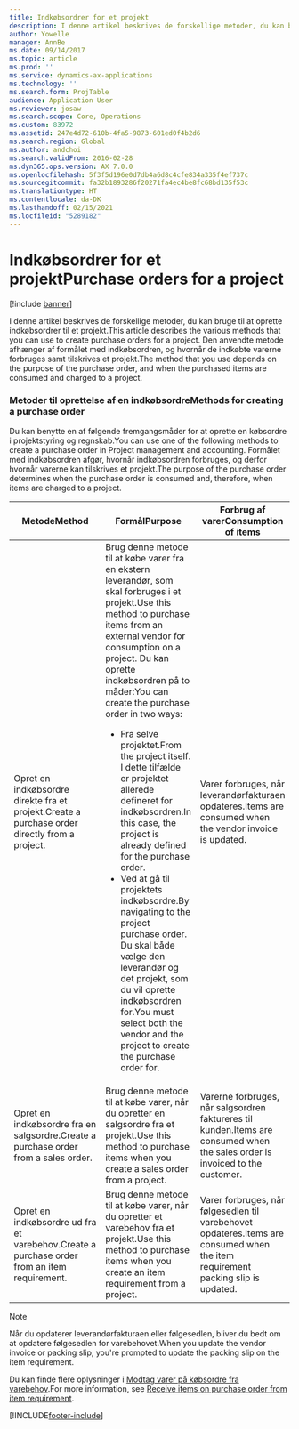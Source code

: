 ```yaml
---
title: Indkøbsordrer for et projekt
description: I denne artikel beskrives de forskellige metoder, du kan bruge til at oprette indkøbsordrer til et projekt. Den anvendte metode afhænger af formålet med indkøbsordren, og hvornår de indkøbte varerne forbruges samt tilskrives et projekt.
author: Yowelle
manager: AnnBe
ms.date: 09/14/2017
ms.topic: article
ms.prod: ''
ms.service: dynamics-ax-applications
ms.technology: ''
ms.search.form: ProjTable
audience: Application User
ms.reviewer: josaw
ms.search.scope: Core, Operations
ms.custom: 83972
ms.assetid: 247e4d72-610b-4fa5-9873-601ed0f4b2d6
ms.search.region: Global
ms.author: andchoi
ms.search.validFrom: 2016-02-28
ms.dyn365.ops.version: AX 7.0.0
ms.openlocfilehash: 5f3f5d196e0d7db4a6d8c4cfe834a335f4ef737c
ms.sourcegitcommit: fa32b1893286f20271fa4ec4be8fc68bd135f53c
ms.translationtype: HT
ms.contentlocale: da-DK
ms.lasthandoff: 02/15/2021
ms.locfileid: "5289182"
---
```

# <a name="purchase-orders-for-a-project"></a><span data-ttu-id="f373d-104">Indkøbsordrer for et projekt</span><span class="sxs-lookup"><span data-stu-id="f373d-104">Purchase orders for a project</span></span>

[!include [banner](../includes/banner.md)]

<span data-ttu-id="f373d-105">I denne artikel beskrives de forskellige metoder, du kan bruge til at oprette indkøbsordrer til et projekt.</span><span class="sxs-lookup"><span data-stu-id="f373d-105">This article describes the various methods that you can use to create purchase orders for a project.</span></span> <span data-ttu-id="f373d-106">Den anvendte metode afhænger af formålet med indkøbsordren, og hvornår de indkøbte varerne forbruges samt tilskrives et projekt.</span><span class="sxs-lookup"><span data-stu-id="f373d-106">The method that you use depends on the purpose of the purchase order, and when the purchased items are consumed and charged to a project.</span></span>

### <a name="methods-for-creating-a-purchase-order"></a><span data-ttu-id="f373d-107">Metoder til oprettelse af en indkøbsordre</span><span class="sxs-lookup"><span data-stu-id="f373d-107">Methods for creating a purchase order</span></span>

<span data-ttu-id="f373d-108">Du kan benytte en af følgende fremgangsmåder for at oprette en købsordre i projektstyring og regnskab.</span><span class="sxs-lookup"><span data-stu-id="f373d-108">You can use one of the following methods to create a purchase order in Project management and accounting.</span></span> <span data-ttu-id="f373d-109">Formålet med indkøbsordren afgør, hvornår indkøbsordren forbruges, og derfor hvornår varerne kan tilskrives et projekt.</span><span class="sxs-lookup"><span data-stu-id="f373d-109">The purpose of the purchase order determines when the purchase order is consumed and, therefore, when items are charged to a project.</span></span>

<table>
<colgroup>
<col width="33%" />
<col width="33%" />
<col width="33%" />
</colgroup>
<thead>
<tr class="header">
<th><span data-ttu-id="f373d-110">Metode</span><span class="sxs-lookup"><span data-stu-id="f373d-110">Method</span></span></th>
<th><span data-ttu-id="f373d-111">Formål</span><span class="sxs-lookup"><span data-stu-id="f373d-111">Purpose</span></span></th>
<th><span data-ttu-id="f373d-112">Forbrug af varer</span><span class="sxs-lookup"><span data-stu-id="f373d-112">Consumption of items</span></span></th>
</tr>
</thead>
<tbody>
<tr class="odd">
<td><span data-ttu-id="f373d-113">Opret en indkøbsordre direkte fra et projekt.</span><span class="sxs-lookup"><span data-stu-id="f373d-113">Create a purchase order directly from a project.</span></span></td>
<td><span data-ttu-id="f373d-114">Brug denne metode til at købe varer fra en ekstern leverandør, som skal forbruges i et projekt.</span><span class="sxs-lookup"><span data-stu-id="f373d-114">Use this method to purchase items from an external vendor for consumption on a project.</span></span> <span data-ttu-id="f373d-115">Du kan oprette indkøbsordren på to måder:</span><span class="sxs-lookup"><span data-stu-id="f373d-115">You can create the purchase order in two ways:</span></span>
<ul>
<li><span data-ttu-id="f373d-116">Fra selve projektet.</span><span class="sxs-lookup"><span data-stu-id="f373d-116">From the project itself.</span></span> <span data-ttu-id="f373d-117">I dette tilfælde er projektet allerede defineret for indkøbsordren.</span><span class="sxs-lookup"><span data-stu-id="f373d-117">In this case, the project is already defined for the purchase order.</span></span></li>
<li><span data-ttu-id="f373d-118">Ved at gå til projektets indkøbsordre.</span><span class="sxs-lookup"><span data-stu-id="f373d-118">By navigating to the project purchase order.</span></span> <span data-ttu-id="f373d-119">Du skal både vælge den leverandør og det projekt, som du vil oprette indkøbsordren for.</span><span class="sxs-lookup"><span data-stu-id="f373d-119">You must select both the vendor and the project to create the purchase order for.</span></span></li>
</ul></td>
<td><span data-ttu-id="f373d-120">Varer forbruges, når leverandørfakturaen opdateres.</span><span class="sxs-lookup"><span data-stu-id="f373d-120">Items are consumed when the vendor invoice is updated.</span></span></td>
</tr>
<tr class="even">
<td><span data-ttu-id="f373d-121">Opret en indkøbsordre fra en salgsordre.</span><span class="sxs-lookup"><span data-stu-id="f373d-121">Create a purchase order from a sales order.</span></span></td>
<td><span data-ttu-id="f373d-122">Brug denne metode til at købe varer, når du opretter en salgsordre fra et projekt.</span><span class="sxs-lookup"><span data-stu-id="f373d-122">Use this method to purchase items when you create a sales order from a project.</span></span></td>
<td><span data-ttu-id="f373d-123">Varerne forbruges, når salgsordren faktureres til kunden.</span><span class="sxs-lookup"><span data-stu-id="f373d-123">Items are consumed when the sales order is invoiced to the customer.</span></span></td>
</tr>
<tr class="odd">
<td><span data-ttu-id="f373d-124">Opret en indkøbsordre ud fra et varebehov.</span><span class="sxs-lookup"><span data-stu-id="f373d-124">Create a purchase order from an item requirement.</span></span></td>
<td><span data-ttu-id="f373d-125">Brug denne metode til at købe varer, når du opretter et varebehov fra et projekt.</span><span class="sxs-lookup"><span data-stu-id="f373d-125">Use this method to purchase items when you create an item requirement from a project.</span></span></td>
<td><span data-ttu-id="f373d-126">Varer forbruges, når følgesedlen til varebehovet opdateres.</span><span class="sxs-lookup"><span data-stu-id="f373d-126">Items are consumed when the item requirement packing slip is updated.</span></span></td>
</tr>
</tbody>
</table>

> [!NOTE] 
> <span data-ttu-id="f373d-127">Når du opdaterer leverandørfakturaen eller følgesedlen, bliver du bedt om at opdatere følgesedlen for varebehovet.</span><span class="sxs-lookup"><span data-stu-id="f373d-127">When you update the vendor invoice or packing slip, you're prompted to update the packing slip on the item requirement.</span></span>

<span data-ttu-id="f373d-128">Du kan finde flere oplysninger i [Modtag varer på købsordre fra varebehov](tasks/receive-items-purchase-order-item-requirement.md).</span><span class="sxs-lookup"><span data-stu-id="f373d-128">For more information, see [Receive items on purchase order from item requirement](tasks/receive-items-purchase-order-item-requirement.md).</span></span>



[!INCLUDE[footer-include](../includes/footer-banner.md)]